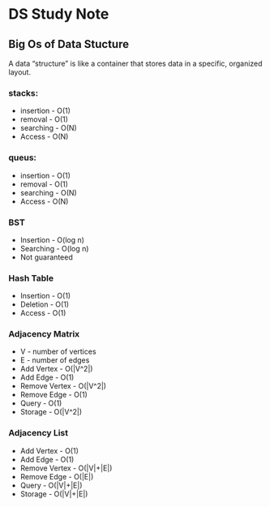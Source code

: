 # DS Study Note

## Big Os of Data Stucture
A data “structure” is like a container that stores data in a specific, organized layout. 

### stacks:
- insertion - O(1)
- removal - O(1)
- searching - O(N)
- Access - O(N)

### queus:
- insertion - O(1)
- removal - O(1)
- searching - O(N)
- Access - O(N)


### BST
- Insertion - O(log n)
- Searching - O(log n)
- Not guaranteed

### Hash Table
- Insertion - O(1)
- Deletion - O(1)
- Access - O(1)

### Adjacency Matrix
- V - number of vertices
- E - number of edges
- Add Vertex - O(|V^2|)
- Add Edge - O(1)
- Remove Vertex - O(|V^2|)
- Remove Edge - O(1)
- Query - O(1)
- Storage - O(|V^2|)

### Adjacency List
- Add Vertex - O(1)
- Add Edge - O(1)
- Remove Vertex - O(|V|+|E|)
- Remove Edge - O(|E|)
- Query - O(|V|+|E|)
- Storage - O(|V|+|E|)
